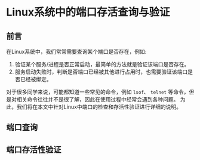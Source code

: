 
# Linux系统中的端口存活查询与验证

## 前言

在Linux系统中，我们常常需要查询某个端口是否存在，例如:

1. 验证某个服务/进程是否正常启动，最简单的方法就是验证该端口是否存在。
2. 服务启动失败时，判断是否端口已经被其他进行占用时，也需要验证该端口是否已经被绑定。

对于很多同学来说，可能都知道一些常见的命令，例如 `lsof`、 `telnet` 等命令，但是对相关命令往往并不是很了解，因此在使用过程中经常会遇到各种问题。
为此，我们将在本文中针对Linux中端口的检查和存活性验证进行详细的说明。 

## 端口查询


## 端口存活性验证

